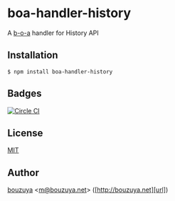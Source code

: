 # boa-handler-history

A [b-o-a][bouzuya/b-o-a] handler for History API

[bouzuya/b-o-a]: https://github.com/bouzuya/b-o-a

## Installation

```
$ npm install boa-handler-history
```

## Badges

[![Circle CI][circleci-badge-url]][circleci-url]

## License

[MIT](LICENSE)

## Author

[bouzuya][user] &lt;[m@bouzuya.net][email]&gt; ([http://bouzuya.net][url])

[user]: https://github.com/bouzuya
[email]: mailto:m@bouzuya.net
[url]: http://bouzuya.net
[circleci-badge-url]: https://circleci.com/gh/bouzuya/boa-handler-history.svg?style=svg
[circleci-url]: https://circleci.com/gh/bouzuya/boa-handler-history
